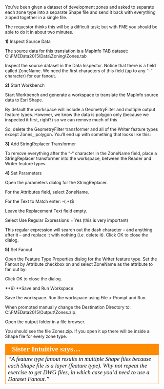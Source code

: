 You’ve been given a dataset of development zones and asked to separate each zone type into a separate Shape file and send it back with everything zipped together in a single file.

The requestor thinks this will be a difficult task; but with FME you should be able to do it in about two minutes.

**1)** Inspect Source Data

The source data for this translation is a MapInfo TAB dataset:
C:\FMEData2015\Data\Zoning\Zones.tab

Inspect the source dataset in the Data Inspector. Notice that there is a field called ZoneName.
We need the first characters of this field (up to any “–“ character) for our fanout.

**2)** Start Workbench

Start Workbench and generate a workspace to translate the MapInfo source data to Esri Shape.

By default the workspace will include a GeometryFilter and multiple output feature types.
However, we know the data is polygon only (because we inspected it first, right?) so we can remove much of this.

So, delete the GeometryFilter transformer and all of the Writer feature types except Zones_ polygon. You’ll end up with something that looks like this:

**3)** Add StringReplacer Transformer

To remove everything after the “-“ character in the ZoneName field, place a StringReplacer transformer into the workspace, between the Reader and Writer feature types.

**4)** Set Parameters

Open the parameters dialog for the StringReplacer.

For the Attributes field, select ZoneName.

For the Text to Match enter: -(.+)$

Leave the Replacement Text field empty.

Select Use Regular Expressions = Yes (this is very important)

This regular expression will search out the dash character – and anything after it – and replace it with nothing (i.e. delete it). Click OK to close the dialog.

**5)** Set Fanout

Open the Feature Type Properties dialog for the Writer feature type. Set the Fanout by Attribute checkbox on and select ZoneName as the attribute to fan out by:

Click OK to close the dialog.

**6) **Save and Run Workspace

Save the workspace. Run the workspace using File > Prompt and Run.

When prompted manually change the Destination Directory to:
C:\FMEData2015\Output\Zones.zip.

Open the output folder in a file browser.

You should see the file Zones.zip. If you open it up there will be inside a Shape file for every zone type.

<table style="border-spacing: 0px">
<tr>
<td style="vertical-align:middle;background-color:darkorange;border: 2px solid darkorange">
<i class="fa fa-quote-left fa-lg fa-pull-left fa-fw" style="color:white;padding-right: 12px;vertical-align:text-top"></i>
<span style="color:white;font-size:x-large;font-weight: bold;font-family:serif">Sister Intuitive says…</span>
</td>
</tr>

<tr>
<td style="border: 1px solid darkorange">
<span style="font-family:serif; font-style:italic; font-size:larger">
“A feature type fanout results in multiple Shape files because each
Shape file is a layer (feature type).
Why not repeat the exercise to get DWG files, in which case you’d need to use a Dataset
Fanout.”
</span>
</td>
</tr>
</table>